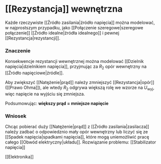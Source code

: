 # [[Rezystancja]] wewnętrzna
Każde rzeczywiste [[Źródło zasilania|źródło napięcia]] można modelować, w najprostszym przypadku, jako [[Połączenie szeregowe|szeregowe połączenie]] [[Źródło idealne|źródła idealnego]] i pewnej [[Rezystancja|rezystancji]].

### Znaczenie
Konsekwencje rezystancji wewnętrznej można modelować [[Dzielnik napięcia|dzielnikiem napięcia]], przyjmując za $R_2$ opór wewnętrzny na [[Źródło napięciowe|źródle]].

Aby zwiększyć [[Natężenie|prąd]] należy zmniejszyć [[Rezystancja|opór]] ([[Prawo Ohma]]), ale wtedy $R_2$ odgrywa większą rolę we wzorze na $U_\text{wyj}$, więc napięcie na wyjściu się zmniejsza.

Podsumowując: **większy prąd = mniejsze napięcie**

### Wniosek
Chcąc pobierać duży [[Natężenie|prąd]] z [[Źródło zasilania|zasilacza]] należy zadbać o odpowiedznio mały opór wewnętrzny lub liczyć się ze [[Spadek napięcia|spadkami napięcia]], które mogą uniemożliwić pracę całego [[Obwód elektryczny|układu]].
Rozwiązanie problemu: [[Stabilizator napięcia]]

[[Elektronika]]